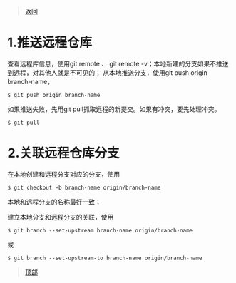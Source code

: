 > [返回](20210701171151.md)

# 1.推送远程仓库

查看远程库信息，使用git remote 、 git remote -v；本地新建的分支如果不推送到远程，对其他人就是不可见的；
从本地推送分支，使用git push origin branch-name，
```
$ git push origin branch-name
```
如果推送失败，先用git pull抓取远程的新提交。如果有冲突，要先处理冲突。
```
$ git pull
```

# 2.关联远程仓库分支

在本地创建和远程分支对应的分支，使用
```
$ git checkout -b branch-name origin/branch-name
```
本地和远程分支的名称最好一致；

建立本地分支和远程分支的关联，使用
```
$ git branch --set-upstream branch-name origin/branch-name
```
或
```
$ git branch --set-upstream-to branch-name origin/branch-name
```
> [顶部](#)